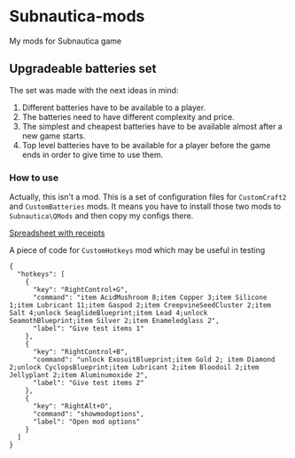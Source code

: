 # Subnautica-mods
My mods for Subnautica game
## Upgradeable batteries set
The set was made with the next ideas in mind:
1. Different batteries have to be available to a player.
2. The batteries need to have different complexity and price.
3. The simplest and cheapest batteries have to be available almost after a new game starts.
4. Top level batteries have to be available for a player before the game ends in order to give time to use them.
### How to use
Actually, this isn't a mod.
This is a set of configuration files for `CustomCraft2` and `CustomBatteries` mods. It means you have to install those two mods to `Subnautica\QMods` and then copy my configs there.

[Spreadsheet with receipts](https://docs.google.com/spreadsheets/d/1dg1_6DHfWw16LHQqNaENshk4pyM28qT2TEcOFh5uM7E)

A piece of code for `CustomHotkeys` mod which may be useful in testing
```
{
  "hotkeys": [
    {
      "key": "RightControl+G",
      "command": "item AcidMushroom 8;item Copper 3;item Silicone 1;item Lubricant 11;item Gaspod 2;item CreepvineSeedCluster 2;item Salt 4;unlock SeaglideBlueprint;item Lead 4;unlock SeamothBlueprint;item Silver 2;item Enameledglass 2",
      "label": "Give test items 1"
    },
    {
      "key": "RightControl+B",
      "command": "unlock ExosuitBlueprint;item Gold 2; item Diamond 2;unlock CyclopsBlueprint;item Lubricant 2;item Bloodoil 2;item Jellyplant 2;item Aluminumoxide 2",
      "label": "Give test items 2"
    },
    {
      "key": "RightAlt+O",
      "command": "showmodoptions",
      "label": "Open mod options"
    }
  ]
}
```
